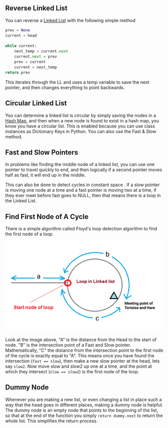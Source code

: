 
## Reverse Linked List

You can reverse a [Linked List](../Data%20Structures/Linked%20Lists.md) with the following simple method

```python
prev = None
current = head

while current:
	next_temp = current.next
	current.next = prev
	prev = current
	current = next_temp
return prev
```


This iterates through the LL and uses a temp variable to save the next pointer, and then changes everything to point backwards.

## Circular Linked List

You can determine a linked list is circular by simply saving the nodes in a [Hash Map](../Data%20Structures/Hash%20Maps.md), and then when  a new node is found to exist in a hash map, you know you have a circular list. This is enabled because you can use class instances as Dictionary Keys in Python. You can also use the Fast & Slow method.

## Fast and Slow Pointers

In problems like finding the middle node of a linked list, you can use one pointer to travel quickly to end, and then logically if a second pointer moves half as fast, it will end up in the middle.

This can also be done to detect cycles in constant space . If a slow pointer is moving one node at a time and a fast pointer is moving two at a time, if they ever meet before fast goes to NULL, then that means there is a loop in the Linked List.

## Find First Node of A Cycle

There is a simple algorithm called Floyd's loop detection algorithm to find the first node of a loop. 

![](../../Attachments/Pasted%20image%2020230126003719.png)

Look at the image above, "A" is the distance from the Head to the start of node. "B" is the intersection point of a Fast and Slow pointer. Mathematically, "C" the distance from the intersection point to the first node of the cycle is exactly equal to "A". This means once you have found the intersection (`fast == slow`), then make a new slow pointer at the head, lets say `slow2`. Now move slow and slow2 up one at a time, and the point at which they intersect (`slow == slow2`) is the first node of the loop.


## Dummy Node

Whenever you are making a new list, or even changing a list in place such a way that the head goes in different places, making a dummy node is helpful. The dummy node is an empty node that points to the beginning of the list, so that at the end of the function you simply `return dummy.next` to return the whole list. This simplifies the return process.
